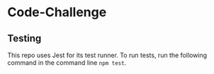 # Code-Challenge

## Testing
This repo uses Jest for its test runner. To run tests, run the following command in the command line `npm test`.
